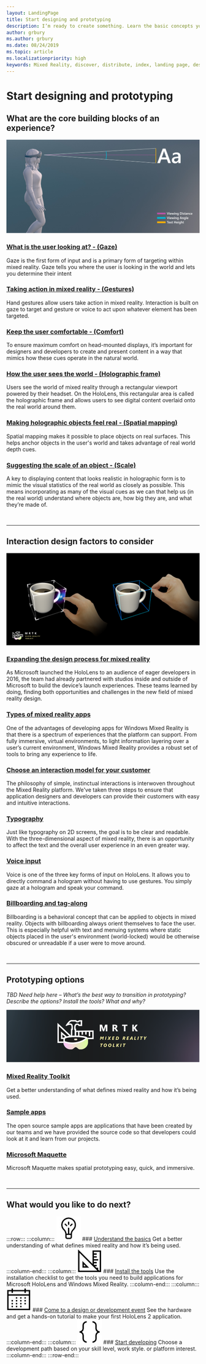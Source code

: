 ```yaml
---
layout: LandingPage
title: Start designing and prototyping
description: I’m ready to create something. Learn the basic concepts you need to begin designing and prototyping.
author: grbury 
ms.author: grbury
ms.date: 08/24/2019
ms.topic: article
ms.localizationpriority: high
keywords: Mixed Reality, discover, distribute, index, landing page, design, development, tutorials, sample apps, fundamentals, case studies, resources, HoloLens how-to, Open source projects
---
```


# Start designing and prototyping

## What are the core building blocks of an experience?


![distance guide](images/text_in_unity_viewingangle.jpg)

### [What is the user looking at? - (Gaze)](gaze.md)
Gaze is the first form of input and is a primary form of targeting within mixed reality. Gaze tells you where the user is looking in the world and lets you determine their intent

### [Taking action in mixed reality - (Gestures)](gestures.md)
Hand gestures allow users take action in mixed reality. Interaction is built on gaze to target and gesture or voice to act upon whatever element has been targeted.

### [Keep the user comfortable - (Comfort)](comfort.md)
To ensure maximum comfort on head-mounted displays, it’s important for designers and developers to create and present content in a way that mimics how these cues operate in the natural world.

### [How the user sees the world - (Holographic frame)](holographic-frame.md)
Users see the world of mixed reality through a rectangular viewport powered by their headset. On the HoloLens, this rectangular area is called the holographic frame and allows users to see digital content overlaid onto the real world around them.

### [Making holographic objects feel real - (Spatial mapping)](spatial-mapping.md)
Spatial mapping makes it possible to place objects on real surfaces. This helps anchor objects in the user's world and takes advantage of real world depth cues.

### [Suggesting the scale of an object - (Scale)](scale.md)
A key to displaying content that looks realistic in holographic form is to mimic the visual statistics of the real world as closely as possible. This means incorporating as many of the visual cues as we can that help us (in the real world) understand where objects are, how big they are, and what they’re made of.


<br>

---


## Interaction design factors to consider


![Interaction design factors](images/MRTK_BoundingBox_Main.png)


### [Expanding the design process for mixed reality](case-study-expanding-the-design-process-for-mixed-reality.md)

As Microsoft launched the HoloLens to an audience of eager developers in 2016, the team had already partnered with studios inside and outside of Microsoft to build the device’s launch experiences. These teams learned by doing, finding both opportunities and challenges in the new field of mixed reality design.

### [Types of mixed reality apps](types-of-mixed-reality-apps.md)

One of the advantages of developing apps for Windows Mixed Reality is that there is a spectrum of experiences that the platform can support. From fully immersive, virtual environments, to light information layering over a user’s current environment, Windows Mixed Reality provides a robust set of tools to bring any experience to life.

### [Choose an interaction model for your customer](interaction-fundamentals.md)

The philosophy of simple, instinctual interactions is interwoven throughout the Mixed Reality platform. We've taken three steps to ensure that application designers and developers can provide their customers with easy and intuitive interactions.

### [Typography](typography.md)

Just like typography on 2D screens, the goal is to be clear and readable. With the three-dimensional aspect of mixed reality, there is an opportunity to affect the text and the overall user experience in an even greater way.

### [Voice input](voice-input.md)

Voice is one of the three key forms of input on HoloLens. It allows you to directly command a hologram without having to use gestures. You simply gaze at a hologram and speak your command. 

### [Billboarding and tag-along](billboarding-and-tag-along.md)

Billboarding is a behavioral concept that can be applied to objects in mixed reality. Objects with billboarding always orient themselves to face the user. This is especially helpful with text and menuing systems where static objects placed in the user's environment (world-locked) would be otherwise obscured or unreadable if a user were to move around.


<br>


---

## Prototyping options

*TBD Need help here – What’s the best way to transition in prototyping? Describe the options? Install the tools? What and why?*


[![Mixed Reality Toolkit logo](images/mrtklogo-1000px.png)](https://microsoft.github.io/MixedRealityToolkit-Unity/Documentation/GettingStartedWithTheMRTK.html)

### [Mixed Reality Toolkit](https://microsoft.github.io/MixedRealityToolkit-Unity/Documentation/GettingStartedWithTheMRTK.html)

Get a better understanding of what defines mixed reality and how it’s being used.


### [Sample apps](tutorials.md#open-source-sample-apps)

The open source sample apps are applications that have been created by our teams and we have provided the source code so that developers could look at it and learn from our projects. 


### [Microsoft Maquette](https://www.maquette.ms/)

Microsoft Maquette makes spatial prototyping easy, quick, and immersive.


<br>

---



## What would you like to do next?


:::row:::
    :::column:::
       ![Understand the basics](images/icon-lightbulb.jpg)
        ### [Understand the basics](index.md#understand-the-basics)
        Get a better understanding of what defines mixed reality and how it’s being used.
    :::column-end:::
    :::column:::
        ![Install the tools](images/icon-design.jpg)
         ### [Install the tools](quick-start-creating.md)
        Use the installation checklist to get the tools you need to build applications for Microsoft HoloLens and Windows Mixed Reality.
    :::column-end:::
    :::column:::
        ![Come to a design or development event](images/icon-calendar.jpg)
         ### [Come to a design or development event](sf-academy-events.md)
        See the hardware and get a hands-on tutorial to make your first HoloLens 2 application.
    :::column-end:::
    :::column:::
        ![Start developing](images/icon-developer.jpg)
         ### [Start developing](development.md)
        Choose a development path based on your skill level, work style. or platform interest.
    :::column-end:::
:::row-end:::



